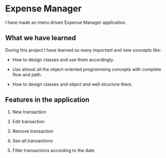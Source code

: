 # Expense Manager

I have made an menu driven Expense Manager application.

## What we have learned

During this project I have learned so many important and new concepts like: 

- How to design classes and use them accordingly.

- Use almost all the object-oriented programming concepts with complete flow and path.

- How to design classes and object and well structure them.

## Features in the application

1. New transaction

2. Edit transaction

3. Remove transaction

4. See all transactions

5. Filter transactions according to the date
